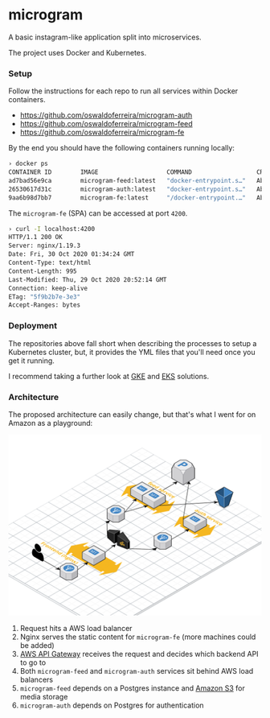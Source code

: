 # microgram

A basic instagram-like application split into microservices.

The project uses Docker and Kubernetes.

### Setup

Follow the instructions for each repo to run all services within Docker containers.

- https://github.com/oswaldoferreira/microgram-auth
- https://github.com/oswaldoferreira/microgram-feed
- https://github.com/oswaldoferreira/microgram-fe

By the end you should have the following containers running locally:

```bash
› docker ps
CONTAINER ID        IMAGE                   COMMAND                  CREATED              STATUS              PORTS                    NAMES
ad7bad56e9ca        microgram-feed:latest   "docker-entrypoint.s…"   About a minute ago   Up About a minute   0.0.0.0:8080->8080/tcp   loving_turing
26530617d31c        microgram-auth:latest   "docker-entrypoint.s…"   About a minute ago   Up About a minute   0.0.0.0:5000->5000/tcp   sad_swanson
9aa6b98d7bb7        microgram-fe:latest     "/docker-entrypoint.…"   About an hour ago    Up About an hour    0.0.0.0:4200->80/tcp     hungry_lumiere
```

The `microgram-fe` (SPA) can be accessed at port `4200`.

```bash
› curl -I localhost:4200
HTTP/1.1 200 OK
Server: nginx/1.19.3
Date: Fri, 30 Oct 2020 01:34:24 GMT
Content-Type: text/html
Content-Length: 995
Last-Modified: Thu, 29 Oct 2020 20:52:14 GMT
Connection: keep-alive
ETag: "5f9b2b7e-3e3"
Accept-Ranges: bytes
```

### Deployment

The repositories above fall short when describing the processes to setup a Kubernetes cluster, but, it provides the YML files that you'll need once you get it running. 

I recommend taking a further look at [GKE](https://cloud.google.com/kubernetes-engine) and [EKS](https://aws.amazon.com/pt/eks/?whats-new-cards.sort-by=item.additionalFields.postDateTime&whats-new-cards.sort-order=desc&eks-blogs.sort-by=item.additionalFields.createdDate&eks-blogs.sort-order=desc) solutions.

### Architecture

The proposed architecture can easily change, but that's what I went for on Amazon as a playground:

![Architecture](https://raw.githubusercontent.com/oswaldoferreira/microgram/main/architecture.png)

1. Request hits a AWS load balancer
2. Nginx serves the static content for `microgram-fe` (more machines could be added)
3. [AWS API Gateway](https://aws.amazon.com/pt/api-gateway/) receives the request and decides which backend API to go to
4. Both `microgram-feed` and `microgram-auth` services sit behind AWS load balancers
5. `microgram-feed` depends on a Postgres instance and [Amazon S3](https://aws.amazon.com/pt/s3/) for media storage
6. `microgram-auth` depends on Postgres for authentication
